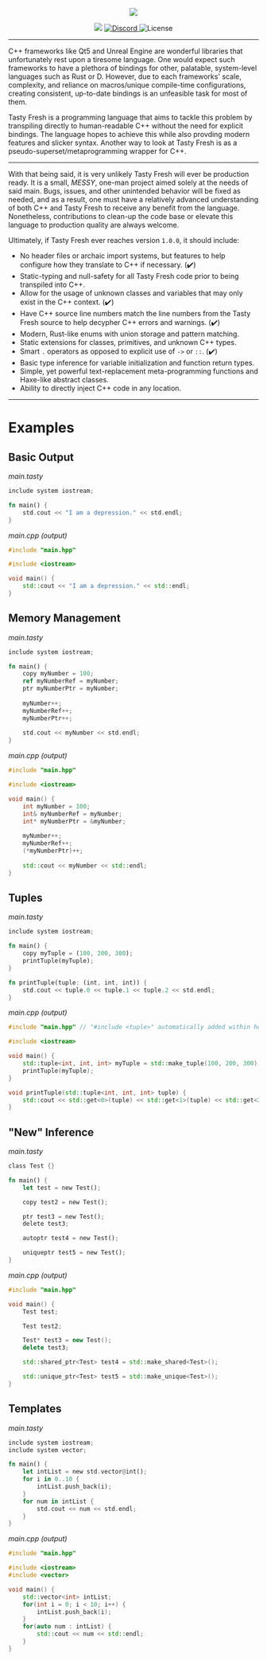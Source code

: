 <p align="center">
  <a><img src="https://i.imgur.com/lD7bEE9.png" /></a>
</p>
<p align="center">
	<a><img src="https://github.com/RobertBorghese/TastyFresh/workflows/Rust/badge.svg" /></a>
	<a href="https://discord.gg/2RTssnA"><img src="https://img.shields.io/discord/701041775267020820.svg?logo=discord" alt="Discord">
	<a><img src="https://img.shields.io/github/license/RobertBorghese/TastyFresh" alt="License"></a>
</a>
</p>

---

C++ frameworks like Qt5 and Unreal Engine are wonderful libraries that unfortunately rest upon a tiresome language. One would expect such frameworks to have a plethora of bindings for other, palatable, system-level languages such as Rust or D. However, due to each frameworks' scale, complexity, and reliance on macros/unique compile-time configurations, creating consistent, up-to-date bindings is an unfeasible task for most of them.

Tasty Fresh is a programming language that aims to tackle this problem by transpiling directly to human-readable C++ without the need for explicit bindings. The language hopes to achieve this while also provding modern features and slicker syntax. Another way to look at Tasty Fresh is as a pseudo-superset/metaprogramming wrapper for C++.

---

With that being said, it is very unlikely Tasty Fresh will ever be production ready. It is a small, *MESSY*, one-man project aimed solely at the needs of said main. Bugs, issues, and other unintended behavior will be fixed as needed, and as a result, one must have a relatively advanced understanding of both C++ and Tasty Fresh to receive any benefit from the language. Nonetheless, contributions to clean-up the code base or elevate this language to production quality are always welcome. 

Ultimately, if Tasty Fresh ever reaches version `1.0.0`, it should include:

* No header files or archaic import systems, but features to help configure how they translate to C++ if necessary. (✔️)
* Static-typing and null-safety for all Tasty Fresh code prior to being transpiled into C++.
* Allow for the usage of unknown classes and variables that may only exist in the C++ context. (✔️)
* Have C++ source line numbers match the line numbers from the Tasty Fresh source to help decypher C++ errors and warnings. (✔️)
* Modern, Rust-like enums with union storage and pattern matching.
* Static extensions for classes, primitives, and unknown C++ types.
* Smart `.` operators as opposed to explicit use of `->` or `::`. (✔️)
* Basic type inference for variable initialization and function return types.
* Simple, yet powerful text-replacement meta-programming functions and Haxe-like abstract classes.
* Ability to directly inject C++ code in any location.

---

# Examples

## Basic Output

*main.tasty*
```rust
include system iostream;

fn main() {
	std.cout << "I am a depression." << std.endl;
}
```

*main.cpp (output)*

```cpp
#include "main.hpp"

#include <iostream>

void main() {
	std::cout << "I am a depression." << std::endl;
}
```

## Memory Management

*main.tasty*
```rust
include system iostream;

fn main() {
	copy myNumber = 100;
	ref myNumberRef = myNumber;
	ptr myNumberPtr = myNumber;
	
	myNumber++;
	myNumberRef++;
	myNumberPtr++;
	
	std.cout << myNumber << std.endl;
}
```

*main.cpp (output)*

```cpp
#include "main.hpp"

#include <iostream>

void main() {
	int myNumber = 100;
	int& myNumberRef = myNumber;
	int* myNumberPtr = &myNumber;
	
	myNumber++;
	myNumberRef++;
	(*myNumberPtr)++;
	
	std::cout << myNumber << std::endl;
}
```


## Tuples

*main.tasty*
```rust
include system iostream;

fn main() {
	copy myTuple = (100, 200, 300);
	printTuple(myTuple);
}

fn printTuple(tuple: (int, int, int)) {
	std.cout << tuple.0 << tuple.1 << tuple.2 << std.endl;
}
```

*main.cpp (output)*

```cpp
#include "main.hpp" // "#include <tuple>" automatically added within header file.

#include <iostream>

void main() {
	std::tuple<int, int, int> myTuple = std::make_tuple(100, 200, 300);
	printTuple(myTuple);
}

void printTuple(std::tuple<int, int, int> tuple) {
	std::cout << std::get<0>(tuple) << std::get<1>(tuple) << std::get<2>(tuple) << std::endl;
}
```


## "New" Inference

*main.tasty*
```rust
class Test {}

fn main() {
	let test = new Test();

	copy test2 = new Test();

	ptr test3 = new Test();
	delete test3;

	autoptr test4 = new Test();

	uniqueptr test5 = new Test();
}
```

*main.cpp (output)*

```cpp
#include "main.hpp"

void main() {
	Test test;

	Test test2;

	Test* test3 = new Test();
	delete test3;

	std::shared_ptr<Test> test4 = std::make_shared<Test>();

	std::unique_ptr<Test> test5 = std::make_unique<Test>();
}
```


## Templates

*main.tasty*
```rust
include system iostream;
include system vector;

fn main() {
	let intList = new std.vector@int();
	for i in 0..10 {
		intList.push_back(i);
	}
	for num in intList {
		std.cout << num << std.endl;
	}
}
```

*main.cpp (output)*

```cpp
#include "main.hpp"

#include <iostream>
#include <vector>

void main() {
	std::vector<int> intList;
	for(int i = 0; i < 10; i++) {
		intList.push_back(i);
	}
	for(auto num : intList) {
		std::cout << num << std::endl;
	}
}
```
